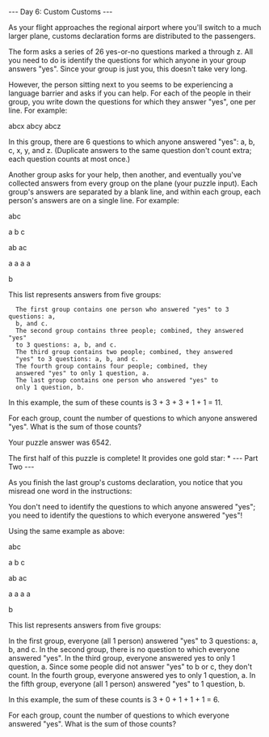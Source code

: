 --- Day 6: Custom Customs ---

As your flight approaches the regional airport where you'll switch to a much
larger plane, customs declaration forms are distributed to the passengers.

The form asks a series of 26 yes-or-no questions marked a through z. All you
need to do is identify the questions for which anyone in your group answers
"yes". Since your group is just you, this doesn't take very long.

However, the person sitting next to you seems to be experiencing a language
barrier and asks if you can help. For each of the people in their group, you
write down the questions for which they answer "yes", one per line. For
example:

abcx
abcy
abcz

In this group, there are 6 questions to which anyone answered "yes": a, b, c,
x, y, and z. (Duplicate answers to the same question don't count extra; each
question counts at most once.)

Another group asks for your help, then another, and eventually you've collected
answers from every group on the plane (your puzzle input). Each group's answers
are separated by a blank line, and within each group, each person's answers are
on a single line. For example:

abc

a
b
c

ab
ac

a
a
a
a

b

This list represents answers from five groups:

      The first group contains one person who answered "yes" to 3 questions: a,
      b, and c.
      The second group contains three people; combined, they answered "yes"
      to 3 questions: a, b, and c.
      The third group contains two people; combined, they answered
      "yes" to 3 questions: a, b, and c.
      The fourth group contains four people; combined, they
      answered "yes" to only 1 question, a.
      The last group contains one person who answered "yes" to
      only 1 question, b.

In this example, the sum of these counts is 3 + 3 + 3 + 1 +
1 = 11.

For each group, count the number of questions to which
anyone answered "yes". What is the sum of those counts?

Your puzzle answer was 6542.

The first half of this puzzle is complete! It provides one gold star: *
--- Part Two ---

As you finish the last group's customs declaration, you notice that you misread
one word in the instructions:

You don't need to identify the questions to which anyone answered "yes"; you
need to identify the questions to which everyone answered "yes"!

Using the same example as above:

abc

a
b
c

ab
ac

a
a
a
a

b

This list represents answers from five groups:

In the first group, everyone (all 1 person) answered "yes" to 3 questions:
a, b, and c.
In the second group, there is no question to which everyone answered
"yes".
In the third group, everyone answered yes to only 1 question, a.
Since some people did not answer "yes" to b or c, they don't count.
In the fourth group, everyone answered yes to only 1 question,
a.
In the fifth group, everyone (all 1 person) answered "yes"
to 1 question, b.

In this example, the sum of these counts is 3 + 0 + 1 + 1 +
1 = 6.

For each group, count the number of questions to which
everyone answered "yes". What is the sum of those counts?

